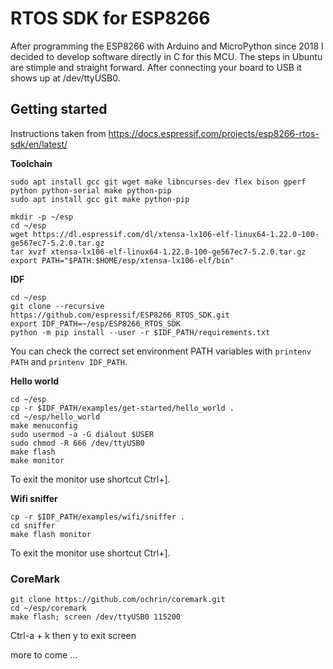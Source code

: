 # RTOS SDK for ESP8266

After programming the ESP8266 with Arduino and MicroPython since 2018 I decided to develop software directly in C for this MCU. The steps in Ubuntu are stimple and straight forward. After connecting your board to USB it shows up at /dev/ttyUSB0.

## Getting started

Instructions taken from https://docs.espressif.com/projects/esp8266-rtos-sdk/en/latest/ 

__Toolchain__

```
sudo apt install gcc git wget make libncurses-dev flex bison gperf python python-serial make python-pip
sudo apt install gcc git make python-pip

mkdir -p ~/esp
cd ~/esp
wget https://dl.espressif.com/dl/xtensa-lx106-elf-linux64-1.22.0-100-ge567ec7-5.2.0.tar.gz
tar xvzf xtensa-lx106-elf-linux64-1.22.0-100-ge567ec7-5.2.0.tar.gz
export PATH="$PATH:$HOME/esp/xtensa-lx106-elf/bin"
```

__IDF__

```
cd ~/esp
git clone --recursive https://github.com/espressif/ESP8266_RTOS_SDK.git
export IDF_PATH=~/esp/ESP8266_RTOS_SDK
python -m pip install --user -r $IDF_PATH/requirements.txt
```

You can check the correct set environment PATH variables with `printenv PATH` and `printenv IDF_PATH`.

__Hello world__

```
cd ~/esp
cp -r $IDF_PATH/examples/get-started/hello_world .
cd ~/esp/hello_world
make menuconfig
sudo usermod -a -G dialout $USER
sudo chmod -R 666 /dev/ttyUSB0
make flash
make monitor
```
To exit the monitor use shortcut Ctrl+].

__Wifi sniffer__
```
cp -r $IDF_PATH/examples/wifi/sniffer .
cd sniffer
make flash monitor
```
To exit the monitor use shortcut Ctrl+].

### CoreMark

```
git clone https://github.com/ochrin/coremark.git 
cd ~/esp/coremark
make flash; screen /dev/ttyUSB0 115200
```
Ctrl-a + k then y to exit screen

more to come ...
